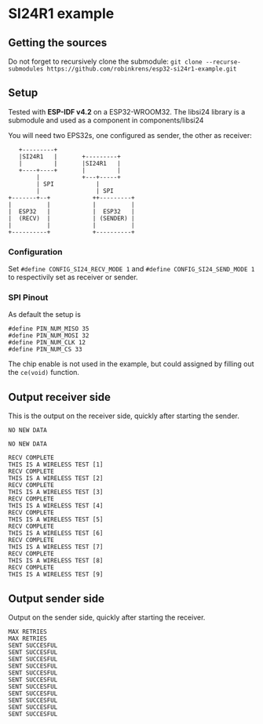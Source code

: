 # SI24R1 example

## Getting the sources
Do not forget to recursively clone the submodule:
`git clone --recurse-submodules https://github.com/robinkrens/esp32-si24r1-example.git`


## Setup 
Tested with **ESP-IDF v4.2** on a ESP32-WROOM32. 
The libsi24 library is a submodule and used as a component in components/libsi24

You will need two EPS32s, one configured as sender, the other as receiver:

```
   +---------+
   |SI24R1   |       +---------+
   |         |       |SI24R1   |
   +----+----+       |         |
        |            +---+-----+
        | SPI            |
        |                | SPI
+-------+--+            ++---------+
|          |            |          |
|  ESP32   |            |  ESP32   |
|  (RECV)  |            | (SENDER) |
|          |            |          |
+----------+            +----------+
```

### Configuration 
Set `#define CONFIG_SI24_RECV_MODE 1` and `#define CONFIG_SI24_SEND_MODE 1`
to respectivily set as receiver or sender. 

### SPI Pinout
As default the setup is
```  
#define PIN_NUM_MISO 35
#define PIN_NUM_MOSI 32
#define PIN_NUM_CLK 12
#define PIN_NUM_CS 33
```
The chip enable is not used in the example, but could assigned by filling
out the `ce(void)` function.

## Output receiver side
This is the output on the receiver side, quickly after starting the sender.
```
NO NEW DATA

NO NEW DATA

RECV COMPLETE
THIS IS A WIRELESS TEST [1]
RECV COMPLETE
THIS IS A WIRELESS TEST [2]
RECV COMPLETE
THIS IS A WIRELESS TEST [3]
RECV COMPLETE
THIS IS A WIRELESS TEST [4]
RECV COMPLETE
THIS IS A WIRELESS TEST [5]
RECV COMPLETE
THIS IS A WIRELESS TEST [6]
RECV COMPLETE
THIS IS A WIRELESS TEST [7]
RECV COMPLETE
THIS IS A WIRELESS TEST [8]
RECV COMPLETE
THIS IS A WIRELESS TEST [9]
```

## Output sender side
Output on the sender side, quickly after starting the receiver.
```
MAX RETRIES
MAX RETRIES
SENT SUCCESFUL
SENT SUCCESFUL
SENT SUCCESFUL
SENT SUCCESFUL
SENT SUCCESFUL
SENT SUCCESFUL
SENT SUCCESFUL
SENT SUCCESFUL
SENT SUCCESFUL
SENT SUCCESFUL
SENT SUCCESFUL
```

